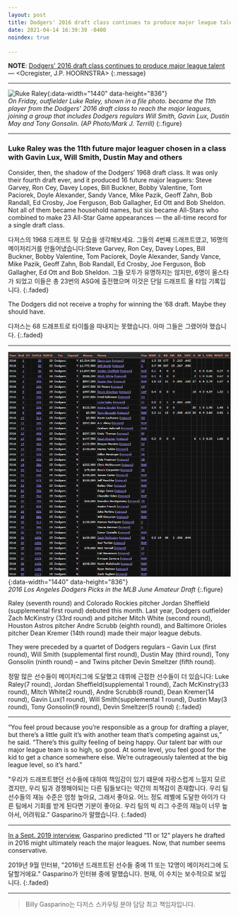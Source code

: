 ```yaml
---
layout: post
title: Dodgers' 2016 draft class continues to produce major league talent
date: 2021-04-14 16:39:39 -0400
noindex: true

---
```


**NOTE**: [Dodgers' 2016 draft class continues to produce major league talent](https://www.ocregister.com/2021/04/12/dodgers-2016-draft-class-continues-to-produce-major-league-talent/) &mdash; <Ocregister, J.P. HOORNSTRA>
{:.message}

---

![Ruke Raley](https://www.ocregister.com/wp-content/uploads/2021/04/AP20191124288709-16x9-1-1.jpg?w=1018){:data-width="1440" data-height="836"}   
*On Friday, outfielder Luke Raley, shown in a file photo. became the 11th player from the Dodgers’ 2016 draft class to reach the major leagues, joining a group that includes Dodgers regulars Will Smith, Gavin Lux, Dustin May and Tony Gonsolin. (AP Photo/Mark J. Terrill)*
{:.figure}

---

### Luke Raley was the 11th future major leaguer chosen in a class with Gavin Lux, Will Smith, Dustin May and others
Consider, then, the shadow of the Dodgers’ 1968 draft class. It was only their fourth draft ever, and it produced 16 future major leaguers: Steve Garvey, Ron Cey, Davey Lopes, Bill Buckner, Bobby Valentine, Tom Paciorek, Doyle Alexander, Sandy Vance, Mike Pazik, Geoff Zahn, Bob Randall, Ed Crosby, Joe Ferguson, Bob Gallagher, Ed Ott and Bob Sheldon. Not all of them became household names, but six became All-Stars who combined to make 23 All-Star Game appearances ― the all-time record for a single draft class.

다저스의 1968 드래프트 뒷 모습을 생각해보세요. 그들의 4번째 드래프트였고, 16명의 메이저리거를 만들어냈습니다:Steve Garvey, Ron Cey, Davey Lopes, Bill Buckner, Bobby Valentine, Tom Paciorek, Doyle Alexander, Sandy Vance, Mike Pazik, Geoff Zahn, Bob Randall, Ed Crosby, Joe Ferguson, Bob Gallagher, Ed Ott and Bob Sheldon. 그들 모두가 유명하지는 않지만, 6명이 올스타가 되었고 이들은 총 23번의 ASG에 출전했으며 이것은 단일 드래프트 올 타임 기록입니다.
{:.faded}

The Dodgers did not receive a trophy for winning the ’68 draft. Maybe they should have.

다저스는 68 드래프트로 타이틀을 따내지는 못했습니다. 아마 그들은 그랬어야 했습니다.
{:.faded}

---

![20210413a](/image/dodgers/20210413/20210413a.png){:data-width="1440" data-height="836"}   
*2016 Los Angeles Dodgers Picks in the MLB June Amateur Draft*
{:.figure}

Raley (seventh round) and Colorado Rockies pitcher Jordan Sheffield (supplemental first round) debuted this month. Last year, Dodgers outfielder Zach McKinstry (33rd round) and pitcher Mitch White (second round), Houston Astros pitcher Andre Scrubb (eighth round), and Baltimore Orioles pitcher Dean Kremer (14th round) made their major league debuts.

They were preceded by a quartet of Dodgers regulars – Gavin Lux (first round), Will Smith (supplemental first round), Dustin May (third round), Tony Gonsolin (ninth round) – and Twins pitcher Devin Smeltzer (fifth round).

정말 많은 선수들이 메이저리그에 도달했고 데뷔에 근접한 선수들이 더 있습니다: Luke Raley(7 round), Jordan Sheffield(supplemental 1 round), Zach McKinstry(33 round), Mitch White(2 round), Andre Scrubb(8 round), Dean Kremer(14 round), Gavin Lux(1 round), Will Smith(supplemental 1 round), Dustin May(3 round), Tony Gonsolin(9 round), Devin Smeltzer(5 round)
{:.faded}

---

“You feel proud because you’re responsible as a group for drafting a player, but there’s a little guilt it’s with another team that’s competing against us,” he said. “There’s this guilty feeling of being happy. Our talent bar with our major league team is so high, so good. At some level, you feel good for the kid to get a chance somewhere else. We’re outrageously talented at the big league level, so it’s hard.”

"우리가 드래프트했던 선수들에 대하여 책임감이 있기 떄문에 자랑스럽게 느낄지 모르겠지만, 우리 팀과 경쟁해야되는 다른 팀들보다는 약간의 죄책감이 존재합니다. 우리 팀 선수들의 재능 수준은 엄청 높아요, 그래서 좋아요. 어느 정도 레벨에 도달한 아이가 다른 팀에서 기회를 받게 된다면 기분이 좋아요. 우리 팀의 빅 리그 수준의 재능이 너무 높아서, 어려워요." Gasparino가 말했습니다.
{:.faded}

---

[In a Sept. 2019 interview](https://www.ocregister.com/2019/09/05/the-dodgers-2016-draft-class-already-looks-like-a-big-winner/), Gasparino predicted “11 or 12” players he drafted in 2016 might ultimately reach the major leagues. Now, that number seems conservative.

2019년 9월 인터뷰, "2016년 드래프트된 선수들 중에 11 또는 12명이 메이저리그에 도달할거에요." Gasparino가 인터뷰 중에 말했습니다. 현재, 이 수치는 보수적으로 보입니다.
{:.faded}

---

> Billy Gasparino는 다저스 스카우팅 분야 담담 최고 책임자입니다.
